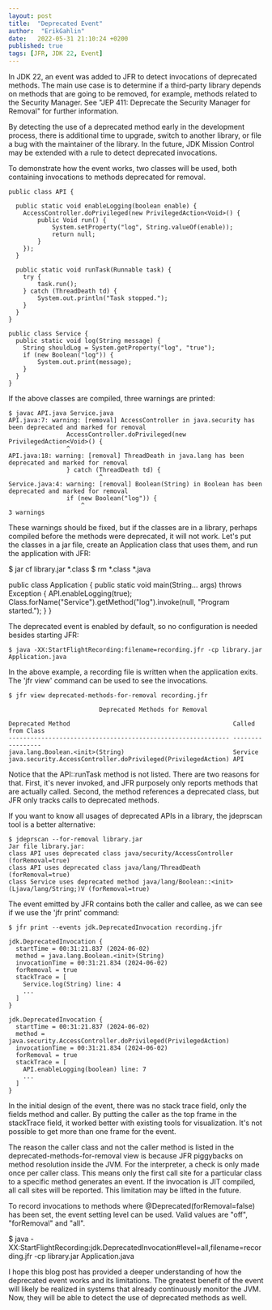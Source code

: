 ```yaml
---
layout: post
title:  "Deprecated Event"
author:  "ErikGahlin"
date:   2022-05-31 21:10:24 +0200
published: true
tags: [JFR, JDK 22, Event]
---
```


In JDK 22, an event was added to JFR to detect invocations of deprecated methods. The main use case is to determine if a third-party library depends on methods that are going to be removed, for example, methods related to the Security Manager. See "JEP 411: Deprecate the Security Manager for Removal" for further information.

By detecting the use of a deprecated method early in the development process, there is additional time to upgrade, switch to another library, or file a bug with the maintainer of the library. In the future, JDK Mission Control may be extended with a rule to detect deprecated invocations.

To demonstrate how the event works, two classes will be used, both containing invocations to methods deprecated for removal.

    public class API {

	  public static void enableLogging(boolean enable) {
		AccessController.doPrivileged(new PrivilegedAction<Void>() {
            public Void run() {
                System.setProperty("log", String.valueOf(enable));
                return null;
            }
        });
	  }

   	  public static void runTask(Runnable task) {
		try {
			task.run();
		} catch (ThreadDeath td) {
			System.out.println("Task stopped.");
		}
	  }
    }

    public class Service {
	  public static void log(String message) {
		String shouldLog = System.getProperty("log", "true");
		if (new Boolean("log")) {
			System.out.print(message);
		}
	  }
    }

If the above classes are compiled, three warnings are printed:

    $ javac API.java Service.java
    API.java:7: warning: [removal] AccessController in java.security has been deprecated and marked for removal
                    AccessController.doPrivileged(new PrivilegedAction<Void>() {
                    ^
    API.java:18: warning: [removal] ThreadDeath in java.lang has been deprecated and marked for removal
                    } catch (ThreadDeath td) {
                             ^
    Service.java:4: warning: [removal] Boolean(String) in Boolean has been deprecated and marked for removal
                    if (new Boolean("log")) {
                        ^
    3 warnings

These warnings should be fixed, but if the classes are in a library, perhaps compiled before the methods were deprecated, it will not work. Let's put the classes in a jar file, create an Application class that uses them, and run the application with JFR:

  $ jar cf library.jar *.class
  $ rm *.class *.java

   public class Application {
     public static void main(String... args) throws Exception {
		API.enableLogging(true);
		Class.forName("Service").getMethod("log").invoke(null, "Program started.");
    	}
   }

The deprecated event is enabled by default, so no configuration is needed besides starting JFR:

    $ java -XX:StartFlightRecording:filename=recording.jfr -cp library.jar Application.java 

In the above example, a recording file is written when the application exits. The 'jfr view' command can be used to see the invocations.

    $ jfr view deprecated-methods-for-removal recording.jfr
        
                             Deprecated Methods for Removal
    
    Deprecated Method                                             Called from Class
    ------------------------------------------------------------- -----------------
    java.lang.Boolean.<init>(String)                              Service          
    java.security.AccessController.doPrivileged(PrivilegedAction) API      

Notice that the API::runTask method is not listed. There are two reasons for that. First, it's never invoked, and JFR purposely only reports methods that are actually called. Second, the method references a deprecated class, but JFR only tracks calls to deprecated methods.

If you want to know all usages of deprecated APIs in a library, the jdeprscan tool is a better alternative:

    $ jdeprscan --for-removal library.jar
    Jar file library.jar:
    class API uses deprecated class java/security/AccessController (forRemoval=true)
    class API uses deprecated class java/lang/ThreadDeath (forRemoval=true)
    class Service uses deprecated method java/lang/Boolean::<init>(Ljava/lang/String;)V (forRemoval=true)

The event emitted by JFR contains both the caller and callee, as we can see if we use the 'jfr print' command:

    $ jfr print --events jdk.DeprecatedInvocation recording.jfr

    jdk.DeprecatedInvocation {
      startTime = 00:31:21.837 (2024-06-02)
      method = java.lang.Boolean.<init>(String)
      invocationTime = 00:31:21.834 (2024-06-02)
      forRemoval = true
      stackTrace = [
        Service.log(String) line: 4
        ...
      ]
    }

    jdk.DeprecatedInvocation {
      startTime = 00:31:21.837 (2024-06-02)
      method = java.security.AccessController.doPrivileged(PrivilegedAction)
      invocationTime = 00:31:21.834 (2024-06-02)
      forRemoval = true
      stackTrace = [
        API.enableLogging(boolean) line: 7
        ...
      ]
    }

In the initial design of the event, there was no stack trace field, only the fields method and caller. By putting the caller as the top frame in the stackTrace field, it worked better with existing tools for visualization. It's not possible to get more than one frame for the event.

The reason the caller class and not the caller method is listed in the deprecated-methods-for-removal view is because JFR piggybacks on method resolution inside the JVM. For the interpreter, a check is only made once per caller class. This means only the first call site for a particular class to a specific method generates an event. If the invocation is JIT compiled, all call sites will be reported. This limitation may be lifted in the future.

To record invocations to methods where @Deprecated(forRemoval=false) has been set, the event setting level can be used. Valid values are "off", "forRemoval" and "all".

  $ java -XX:StartFlightRecording:jdk.DeprecatedInvocation#level=all,filename=recording.jfr -cp library.jar Application.java 

I hope this blog post has provided a deeper understanding of how the deprecated event works and its limitations. The greatest benefit of the event will likely be realized in systems that already continuously monitor the JVM. Now, they will be able to detect the use of deprecated methods as well.

